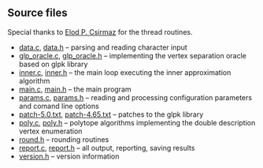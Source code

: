## Source files

Special thanks to [Elod P. Csirmaz](https://github.com/csirmaz/inner) for the thread routines.

* [data.c](data.c), [data.h](data.h) &ndash; parsing and reading character input
* [glp_oracle.c](glp_oracle.c), [glp_oracle.h](glp_oracle.h) &ndash; implementing the vertex separation oracle based on glpk library
* [inner.c](inner.c), [inner.h](inner.h) &ndash; the main loop executing the inner approximation algorithm
* [main.c](main.c), [main.h](main.h) &ndash; the main program
* [params.c](params.c), [params.h](params.h) &ndash; reading and processing configuration parameters and comand line options
* [patch-5.0.txt](patch-5.0.txt), [patch-4.65.txt](patch-4.65.txt) &ndash; patches to the glpk library
* [poly.c](poly.c), [poly.h](poly.h) &ndash; polytope algorithms implementing the double description vertex enumeration
* [round.h](round.h) &ndash; rounding routines
* [report.c](report.c), [report.h](report.h) &ndash; all output, reporting, saving results
* [version.h](version.h) &ndash; version information

